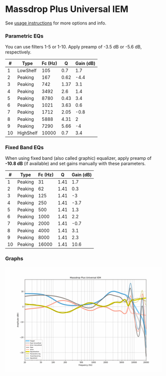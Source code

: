 # Massdrop Plus Universal IEM
See [usage instructions](https://github.com/jaakkopasanen/AutoEq#usage) for more options and info.

### Parametric EQs
You can use filters 1-5 or 1-10. Apply preamp of -3.5 dB or -5.6 dB, respectively.

|   # | Type      |   Fc (Hz) |    Q |   Gain (dB) |
|-----|-----------|-----------|------|-------------|
|   1 | LowShelf  |       105 | 0.7  |         1.7 |
|   2 | Peaking   |       167 | 0.62 |        -4.4 |
|   3 | Peaking   |       742 | 1.37 |         3.1 |
|   4 | Peaking   |      3492 | 2.6  |         1.4 |
|   5 | Peaking   |      8780 | 0.43 |         3.4 |
|   6 | Peaking   |      1021 | 3.63 |         0.6 |
|   7 | Peaking   |      1712 | 2.05 |        -0.8 |
|   8 | Peaking   |      5888 | 4.31 |         2   |
|   9 | Peaking   |      7290 | 5.66 |        -4   |
|  10 | HighShelf |     10000 | 0.7  |         3.4 |

### Fixed Band EQs
When using fixed band (also called graphic) equalizer, apply preamp of **-10.8 dB** (if available) and set gains manually with these parameters.

|   # | Type    |   Fc (Hz) |    Q |   Gain (dB) |
|-----|---------|-----------|------|-------------|
|   1 | Peaking |        31 | 1.41 |         1.7 |
|   2 | Peaking |        62 | 1.41 |         0.3 |
|   3 | Peaking |       125 | 1.41 |        -3   |
|   4 | Peaking |       250 | 1.41 |        -3.7 |
|   5 | Peaking |       500 | 1.41 |         1.3 |
|   6 | Peaking |      1000 | 1.41 |         2.2 |
|   7 | Peaking |      2000 | 1.41 |        -0.7 |
|   8 | Peaking |      4000 | 1.41 |         3.1 |
|   9 | Peaking |      8000 | 1.41 |         2.3 |
|  10 | Peaking |     16000 | 1.41 |        10.6 |

### Graphs
![](./Massdrop%20Plus%20Universal%20IEM.png)
